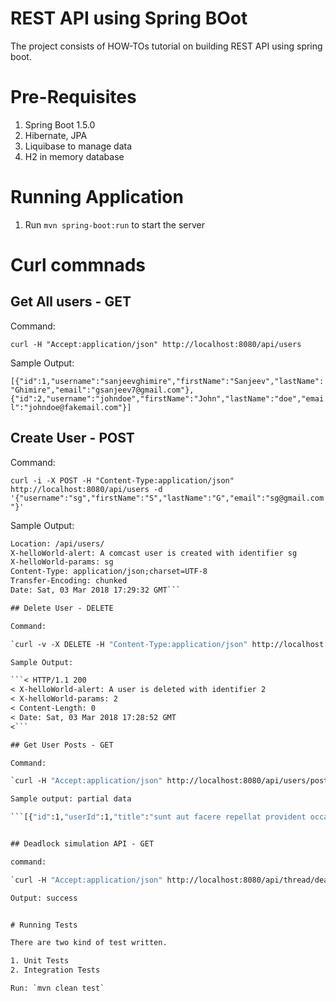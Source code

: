 # REST API using Spring BOot
The project consists of HOW-TOs tutorial on building REST API using spring boot.

# Pre-Requisites
1. Spring Boot 1.5.0
2. Hibernate, JPA
3. Liquibase to manage data
4. H2 in memory database

# Running Application

1. Run `mvn spring-boot:run` to start the server

# Curl commnads

## Get All users - GET
Command:

`curl -H "Accept:application/json" http://localhost:8080/api/users` 

Sample Output: 

```[{"id":1,"username":"sanjeevghimire","firstName":"Sanjeev","lastName":"Ghimire","email":"gsanjeev7@gmail.com"},{"id":2,"username":"johndoe","firstName":"John","lastName":"doe","email":"johndoe@fakemail.com"}]```

## Create User - POST 
Command: 

```curl -i -X POST -H "Content-Type:application/json" http://localhost:8080/api/users -d '{"username":"sg","firstName":"S","lastName":"G","email":"sg@gmail.com"}'```

Sample Output: 

```HTTP/1.1 201
Location: /api/users/
X-helloWorld-alert: A comcast user is created with identifier sg
X-helloWorld-params: sg
Content-Type: application/json;charset=UTF-8
Transfer-Encoding: chunked
Date: Sat, 03 Mar 2018 17:29:32 GMT```

## Delete User - DELETE 

Command: 

`curl -v -X DELETE -H "Content-Type:application/json" http://localhost:8080/api/users/3` 

Sample Output:  

```< HTTP/1.1 200
< X-helloWorld-alert: A user is deleted with identifier 2
< X-helloWorld-params: 2
< Content-Length: 0
< Date: Sat, 03 Mar 2018 17:28:52 GMT
<```

## Get User Posts - GET 

Command: 

`curl -H "Accept:application/json" http://localhost:8080/api/users/posts` 

Sample output: partial data  

```[{"id":1,"userId":1,"title":"sunt aut facere repellat provident occaecati excepturi optio reprehenderit","body":"quia et suscipit\nsuscipit recusandae consequuntur expedita et cum\nreprehenderit molestiae ut ut quas totam\nnostrum rerum est autem sunt rem eveniet architecto"},{"id":2,"userId":1,"title":"qui est esse","body":"est rerum tempore vitae\nsequi sint nihil reprehenderit dolor beatae ea dolores neque\nfugiat blanditiis voluptate porro vel nihil molestiae ut reiciendis\nqui aperiam non debitis possimus qui neque nisi nulla"},{"id":3,"userId":1,"title":"ea molestias quasi exercitationem repellat qui ipsa sit aut","body":"et iusto sed quo iure\nvoluptatem occaecati omnis eligendi aut ad\nvoluptatem doloribus vel accusantium quis pariatur\nmolestiae porro eius odio et labore et velit aut"},{"id":4,"userId":1,"title":"eum et est occaecati","body":"ullam et saepe reiciendis voluptatem adipisci\nsit amet autem assumenda provident rerum culpa\nquis hic commodi nesciunt rem tenetur doloremque ipsam iure\nquis sunt voluptatem rerum illo velit"},{"id":5,"userId":1,"title":"nesciunt quas odio","body":"repudiandae veniam quaerat sunt sed\nalias aut fugiat sit autem sed est\nvoluptatem omnis possimus esse voluptatibus quis\nest aut tenetur dolor neque"},.....```


## Deadlock simulation API - GET 

command: 

`curl -H "Accept:application/json" http://localhost:8080/api/thread/deadlock` 

Output: success 


# Running Tests

There are two kind of test written. 

1. Unit Tests
2. Integration Tests

Run: `mvn clean test`

